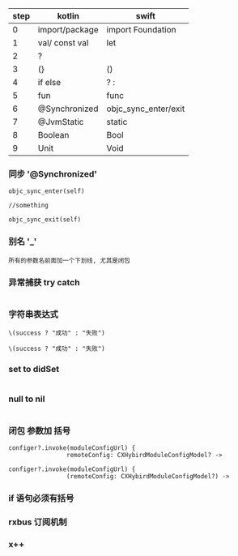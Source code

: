 | step  | kotlin         | swift                | 
| ----- | -----          | -----                | 
|0      |import/package  | import Foundation    |
|1      |val/ const val  | let                  |
|2      |?|              | ??                   |
|3      |\(}             | \()                  |
|4      |if else         | ? :                  |
|5      |fun             | func                 |
|6      |@Synchronized   | objc_sync_enter/exit |
|7      |@JvmStatic      | static               |
|8      |Boolean         | Bool                 |
|9      |Unit            | Void                 |




### 同步 '@Synchronized'
```
objc_sync_enter(self)

//something
    
objc_sync_exit(self)
```

### 别名 '_'
```
所有的参数名前面加一个下划线, 尤其是闭包
```

### 异常捕获 try catch
```

```

### 字符串表达式
```
\(success ? "成功" : "失败")
```
```
\(success ? "成功" : "失败")
```

### set to didSet
```

```

### null to nil
```

``` 

### 闭包 参数加 括号
```
configer?.invoke(moduleConfigUrl) {
                remoteConfig: CXHybirdModuleConfigModel? ->
```
```
configer?.invoke(moduleConfigUrl) {
                (remoteConfig: CXHybirdModuleConfigModel?) ->
```

### if 语句必须有括号

### rxbus 订阅机制

### x++